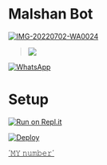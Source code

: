 # Malshan Bot


<a href="https://ibb.co/wccTrM7"><img src="https://i.ibb.co/nPPT8zB/IMG-20220702-WA0024.jpg" alt="IMG-20220702-WA0024" border="0" /></a>
 
<p align="center">

> <a href="https://youtube.com/channel/UChP2lplECA2eZGCYLy_QeRA"><img src="https://img.shields.io/badge/Tutorial-Video-ff0000?style=for-the-badge&logo=youtube&logoColor=ff000000&link=https://www.youtube.com/c/BOTINDO" /><br>

<a href="https://chat.whatsapp.com/LWOdea4zvErAHkLNuAQkoP"><img alt="WhatsApp" src="https://img.shields.io/badge/-Whatsapp%20Group-lightgrey?style=for-the-badge&logo=whatsapp&logoColor=white"/></a>

# Setup

[![Run on Repl.it](https://repl.it/badge/github/quiec/whatsAlfa)](https://replit.com/@black-pantherpa/Malshan-Bot?v=1)

[![Deploy](https://www.herokucdn.com/deploy/button.svg)](https://dashboard.heroku.com/new?template=https://github.com/BlackPanther-svg/Malshan-Bot)

[´𝙼𝚈 𝚗𝚞𝚖𝚋𝚎𝚛´](http://wa.me/94771573168)
